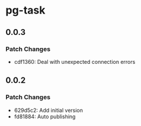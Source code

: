 # pg-task

## 0.0.3

### Patch Changes

- cdf1360: Deal with unexpected connection errors

## 0.0.2

### Patch Changes

- 629d5c2: Add initial version
- fd81884: Auto publishing
